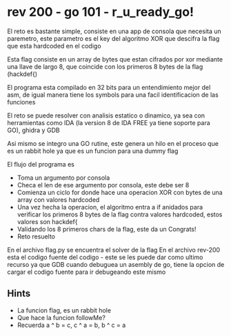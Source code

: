 # rev 200 - go 101 - r_u_ready_go!

El reto es bastante simple, consiste en una app de consola que necesita un paremetro, este parametro es el key del algoritmo
XOR que descifra la flag que esta hardcoded en el codigo

Esta flag consiste en un array de bytes que estan cifrados por xor mediante una llave de largo 8, que coincide con los primeros 8 bytes de la flag (hackdef{)

El programa esta compilado en 32 bits para un entendimiento mejor del asm, de igual manera tiene los symbols para una facil identificacion de las funciones

El reto se puede resolver con analisis estatico o dinamico, ya sea con herramientas como IDA (la version 8 de IDA FREE ya tiene soporte para GO), ghidra y GDB

Asi mismo se integro una GO rutine, este genera un hilo en el proceso que es un rabbit hole ya que es un funcion para una dummy flag

El flujo del programa es

* Toma un argumento por consola
* Checa el len de ese argumento por consola, este debe ser 8
* Comienza un ciclo for donde hace una operacion XOR con bytes de una array con valores hardcoded
* Una vez hecha la operacion, el algoritmo entra a if anidados para verificar los primeros 8 bytes de la flag contra valores hardcoded, estos valores son hackdef{
* Validando los 8 primeros chars de la flag, este da un Congrats!
* Reto resuelto

En el archivo flag.py se encuentra el solver de la flag
En el archivo rev-200 esta el codigo fuente del codigo - este se les puede dar como ultimo recurso ya que GDB cuando debuguea un asembly de go, tiene la opcion de cargar el codigo fuente para ir debugeando este mismo

## Hints
* La funcion flag, es un rabbit hole
* Que hace la funcion followMe?
* Recuerda a ^ b = c, c ^ a = b, b ^ c = a